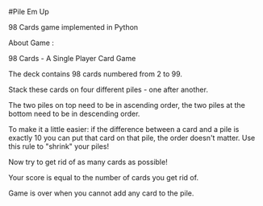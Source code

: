 #Pile Em Up

98 Cards game implemented in Python

About Game : 

98 Cards - A Single Player Card Game

The deck contains 98 cards numbered from 2 to 99.

Stack these cards on four different piles - one after another.

The two piles on top need to be in ascending order, the two piles at the bottom need to be in descending order.

To make it a little easier: if the difference between a card and a pile is exactly 10 you can put that card on that pile, the order doesn't matter. Use this rule to "shrink" your piles!

Now try to get rid of as many cards as possible!

Your score is equal to the number of cards you get rid of. 

Game is over when you cannot add any card to the pile.

